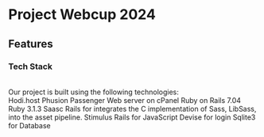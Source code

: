 <h1>Project Webcup 2024</h1>
<h2>Features</h2>
<h3>Tech Stack</h3>

<br>
Our project is built using the following technologies:
<br>
Hodi.host
Phusion Passenger Web server on cPanel
Ruby on Rails 7.04
Ruby 3.1.3
Saasc Rails for integrates the C implementation of Sass, LibSass, into the asset pipeline.
Stimulus Rails for JavaScript
Devise for login
Sqlite3 for Database
